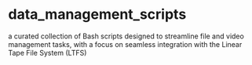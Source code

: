 # data_management_scripts
a curated collection of Bash scripts designed to streamline file and video management tasks, with a focus on seamless integration with the Linear Tape File System (LTFS)

